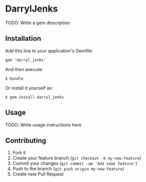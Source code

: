 # DarrylJenks

TODO: Write a gem description

## Installation

Add this line to your application's Gemfile:

    gem 'darryl_jenks'

And then execute:

    $ bundle

Or install it yourself as:

    $ gem install darryl_jenks

## Usage

TODO: Write usage instructions here

## Contributing

1. Fork it
2. Create your feature branch (`git checkout -b my-new-feature`)
3. Commit your changes (`git commit -am 'Add some feature'`)
4. Push to the branch (`git push origin my-new-feature`)
5. Create new Pull Request
